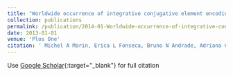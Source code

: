 ```yaml
---
title: "Worldwide occurrence of integrative conjugative element encoding multidrug resistance determinants in epidemic Vibrio cholerae O1."
collection: publications
permalink: /publication/2014-01-Worldwide-occurrence-of-integrative-conjugative-element-encoding-multidrug-resistance-determinants-in-epidemic-Vibrio-cholerae-O1
date: 2013-01-01
venue: 'Plos One'
citation: ' Michel A Marin, Erica L Fonseca, Bruno N Andrade, Adriana C Cabral, Ana Carolina P Vicente, &quot;Worldwide Occurrence of Integrative Conjugative Element Encoding Multidrug Resistance Determinants in Epidemic Vibrio cholerae O1..&quot; Plos One, 2014.'
---
```

Use [Google Scholar](https://scholar.google.com/scholar?hl=pt-BR&as_sdt=0%2C5&q=Worldwide+occurrence+of+integrative+conjugative+element+encoding+multidrug+resistance+determinants+in+epidemic+Vibrio+cholerae+O1&btnG=){:target="_blank"} for full citation 
